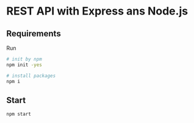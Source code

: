 # REST API with Express ans Node.js

## Requirements
Run
```bash
# init by npm
npm init -yes

# install packages
npm i
```

## Start
```bash
npm start
```